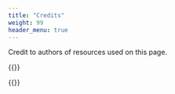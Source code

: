 ```yaml
---
title: "Credits"
weight: 99
header_menu: true
---
```

Credit to authors of resources used on this page.

{{<extlink text="cantaloupe icon by Yu luck from the Noun Project" href="https://thenounproject.com/browse/icons/term/cantelope/"  icon="fa fa-external-link">}}<br>


{{<extlink text="sprinkle-of-rock-salt-on-sliced-vegetables-3209239 - Pexels" href="https://www.pexels.com/video/sprinkle-of-rock-salt-on-sliced-vegetables-3209239/" icon="fa fa-external-link">}}
